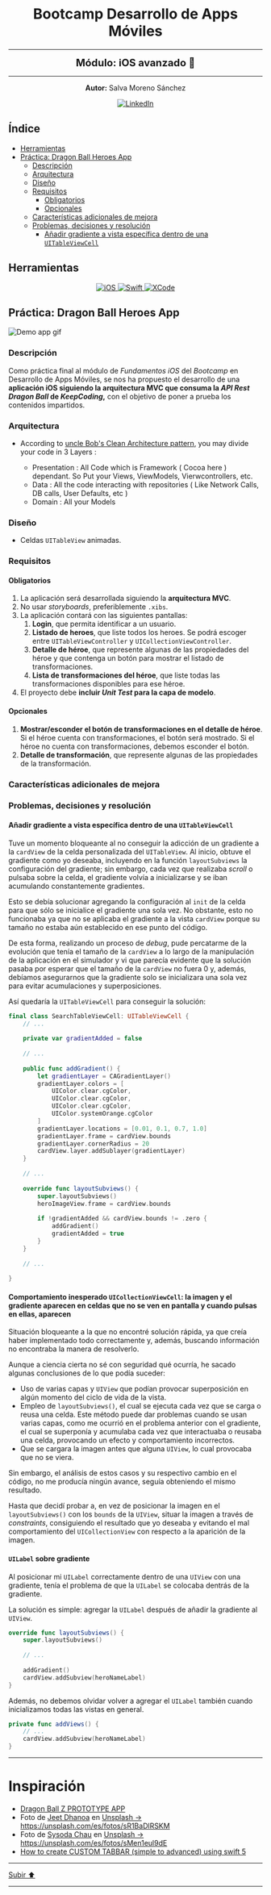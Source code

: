 <a name="top"></a>

<h1 align="center">
  <strong><span>Bootcamp Desarrollo de Apps Móviles</span></strong>
</h1>

---

<p align="center">
  <strong><span style="font-size:20px;">Módulo: iOS avanzado 🍏</span></strong>
</p>

---

<p align="center">
  <strong>Autor:</strong> Salva Moreno Sánchez
</p>

<p align="center">
  <a href="https://www.linkedin.com/in/salvador-moreno-sanchez/">
    <img src="https://img.shields.io/badge/LinkedIn-0077B5?style=for-the-badge&logo=linkedin&logoColor=white" alt="LinkedIn">
  </a>
</p>

## Índice
 
* [Herramientas](#herramientas)
* [Práctica: Dragon Ball Heroes App](#practica)
	* [Descripción](#descripcion)
	* [Arquitectura](#arquitectura)
	* [Diseño](#diseno)
	* [Requisitos](#requisitos)
		* [Obligatorios](#requisitosObligatorios)
		* [Opcionales](#requisitosOpcionales) 
	* [Características adicionales de mejora](#caracteristicas)
	* [Problemas, decisiones y resolución](#problemas)
		* [Añadir gradiente a vista específica dentro de una `UITableViewCell`](#problemas1)

<a name="herramientas"></a>
## Herramientas

<p align="center">

<a href="https://www.apple.com/es/ios/ios-17/">
   <img src="https://img.shields.io/badge/iOS-000000?style=for-the-badge&logo=ios&logoColor=white" alt="iOS">
 </a>
  
 <a href="https://www.swift.org/documentation/">
   <img src="https://img.shields.io/badge/swift-F54A2A?style=for-the-badge&logo=swift&logoColor=white" alt="Swift">
 </a>
  
 <a href="https://developer.apple.com/xcode/">
   <img src="https://img.shields.io/badge/Xcode-007ACC?style=for-the-badge&logo=Xcode&logoColor=white" alt="XCode">
 </a>
  
</p>

<a name="practica"></a>
## Práctica: Dragon Ball Heroes App

![Demo app gif](images/demoApp.gif)

<a name="descripcion"></a>
### Descripción

Como práctica final al módulo de *Fundamentos iOS* del *Bootcamp* en Desarrollo de Apps Móviles, se nos ha propuesto el desarrollo de una **aplicación iOS siguiendo la arquitectura MVC que consuma la *API Rest Dragon Ball* de *KeepCoding*,** con el objetivo de poner a prueba los contenidos impartidos.

<a name="arquitectura"></a>
### Arquitectura

* According to [uncle Bob's Clean Architecture pattern](https://blog.cleancoder.com/uncle-bob/2011/11/22/Clean-Architecture.html), you may divide your code in 3 Layers :

	* Presentation : All Code which is Framework ( Cocoa here ) dependant. So Put your Views, ViewModels, Vierwcontrollers, etc.
	* Data : All the code interacting with repositories ( Like Network Calls, DB calls, User Defaults, etc )
	* Domain : All your Models

<a name="diseno"></a>
### Diseño

* Celdas `UITableView` animadas.

<a name="requisitos"></a>
### Requisitos

<a name="requisitosObligatorios"></a>
#### Obligatorios

1. La aplicación será desarrollada siguiendo la **arquitectura MVC**.
2. No usar *storyboards*, preferiblemente `.xibs`.
3. La aplicación contará con las siguientes pantallas:
	1. **Login**, que permita identificar a un usuario.
	2. **Listado de heroes**, que liste todos los heroes. Se podrá escoger entre `UITableViewController` y `UICollectionViewController`.
	3. **Detalle de héroe**, que represente algunas de las propiedades del héroe y que contenga un botón para mostrar el listado de transformaciones.
	4. **Lista de transformaciones del héroe**, que liste todas las transformaciones disponibles para ese héroe.
4. El proyecto debe **incluir *Unit Test* para la capa de modelo**.

<a name="requisitosOpcionales"></a>
#### Opcionales

1. **Mostrar/esconder el botón de transformaciones en el detalle de héroe**. Si el héroe cuenta con transformaciones, el botón será mostrado. Si el héroe no cuenta con transformaciones, debemos esconder el botón.
2. **Detalle de transformación**, que represente algunas de las propiedades de la transformación.

<a name="caracteristicas"></a>
### Características adicionales de mejora

<a name="problemas"></a>
### Problemas, decisiones y resolución

<a name="problemas1"></a>
#### Añadir gradiente a vista específica dentro de una `UITableViewCell`

Tuve un momento bloqueante al no conseguir la adicción de un gradiente a la `cardView` de la celda personalizada del `UITableView`. Al inicio, obtuve el gradiente como yo deseaba, incluyendo en la función `layoutSubviews` la configuración del gradiente; sin embargo, cada vez que realizaba *scroll* o pulsaba sobre la celda, el gradiente volvía a inicializarse y se iban acumulando constantemente gradientes.

Esto se debía solucionar agregando la configuración al `init` de la celda para que sólo se inicialice el gradiente una sola vez. No obstante, esto no funcionaba ya que no se aplicaba el gradiente a la vista `cardView` porque su tamaño no estaba aún establecido en ese punto del código.

De esta forma, realizando un proceso de *debug*, pude percatarme de la evolución que tenía el tamaño de la `cardView` a lo largo de la manipulación de la aplicación en el simulador y vi que parecía evidente que la solución pasaba por esperar que el tamaño de la `cardView` no fuera 0 y, además, debíamos asegurarnos que la gradiente solo se inicializara una sola vez para evitar acumulaciones y superposiciones.

Así quedaría la `UITableViewCell` para conseguir la solución:

```swift
final class SearchTableViewCell: UITableViewCell {
    // ...
    
    private var gradientAdded = false
    
    // ...
    
    public func addGradient() {
        let gradientLayer = CAGradientLayer()
        gradientLayer.colors = [
            UIColor.clear.cgColor,
            UIColor.clear.cgColor,
            UIColor.clear.cgColor,
            UIColor.systemOrange.cgColor
        ]
        gradientLayer.locations = [0.01, 0.1, 0.7, 1.0]
        gradientLayer.frame = cardView.bounds
        gradientLayer.cornerRadius = 20
        cardView.layer.addSublayer(gradientLayer)
    }
   
   	// ...
    
    override func layoutSubviews() {
        super.layoutSubviews()
        heroImageView.frame = cardView.bounds
        
        if !gradientAdded && cardView.bounds != .zero {
            addGradient()
            gradientAdded = true
        }
    }
    
    // ...
    
}
```

<a name="problemas2"></a>
#### Comportamiento inesperado `UICollectionViewCell`: la imagen y el gradiente aparecen en celdas que no se ven en pantalla y cuando pulsas en ellas, aparecen

Situación bloqueante a la que no encontré solución rápida, ya que creía haber implementado todo correctamente y, además, buscando información no encontraba la manera de resolverlo.

Aunque a ciencia cierta no sé con seguridad qué ocurría, he sacado algunas conclusiones de lo que podía suceder:

- Uso de varias capas y `UIView` que podían provocar superposición en algún momento del ciclo de vida de la vista.
- Empleo de `layoutSubviews()`, el cual se ejecuta cada vez que se carga o reusa una celda. Este método puede dar problemas cuando se usan varias capas, como me ocurrió en el problema anterior con el gradiente, el cual se superponía y acumulaba cada vez que interactuaba o reusaba una celda, provocando un efecto y comportamiento incorrectos.
- Que se cargara la imagen antes que alguna `UIView`, lo cual provocaba que no se viera.

Sin embargo, el análisis de estos casos y su respectivo cambio en el código, no me producía ningún avance, seguía obteniendo el mismo resultado.

Hasta que decidí probar a, en vez de posicionar la imagen en el `layoutSubviews()` con los `bounds` de la `UIView`, situar la imagen a través de *constraints*, consiguiendo el resultado que yo deseaba y evitando el mal comportamiento del `UICollectionView` con respecto a la aparición de la imagen.

<a name="problemas3"></a>
#### `UILabel` sobre gradiente

Al posicionar mi `UILabel` correctamente dentro de una `UIView` con una gradiente, tenía el problema de que la `UILabel` se colocaba dentrás de la gradiente.

La solución es simple: agregar la `UILabel` después de añadir la gradiente al `UIView`.

```swift
override func layoutSubviews() {
    super.layoutSubviews()
    
    // ...
    
	addGradient()
	cardView.addSubview(heroNameLabel)
}
```

Además, no debemos olvidar volver a agregar el `UILabel` también cuando inicializamos todas las vistas en general.

```swift
private func addViews() {
    // ...
    cardView.addSubview(heroNameLabel)
}
```

---

# Inspiración

* [Dragon Ball Z PROTOTYPE APP](https://dribbble.com/shots/22234085-Dragon-Ball-Z-Character-Info)
* Foto de <a href="https://unsplash.com/es/@jeetdhanoa?utm_content=creditCopyText&utm_medium=referral&utm_source=unsplash">Jeet Dhanoa</a> en <a href="https://unsplash.com/es/fotos/sR1BaDlRSKM?utm_content=creditCopyText&utm_medium=referral&utm_source=unsplash">Unsplash -> https://unsplash.com/es/fotos/sR1BaDlRSKM</a>
* Foto de <a href="https://unsplash.com/es/@sysoda?utm_content=creditCopyText&utm_medium=referral&utm_source=unsplash">Sysoda Chau</a> en <a href="https://unsplash.com/es/fotos/sMen1eul9dE?utm_content=creditCopyText&utm_medium=referral&utm_source=unsplash">Unsplash -> https://unsplash.com/es/fotos/sMen1eul9dE</a>
* [How to create CUSTOM TABBAR (simple to advanced) using swift 5](https://www.youtube.com/watch?v=_N4lxebmJ2U)

---

[Subir ⬆️](#top)

---

